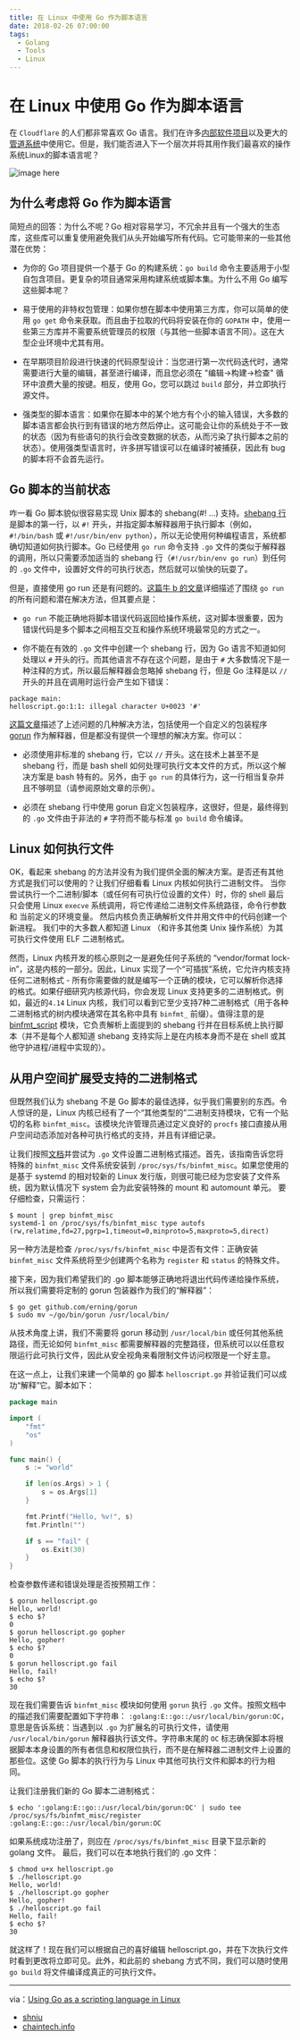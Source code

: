 ```yaml
---
title: 在 Linux 中使用 Go 作为脚本语言
date: 2018-02-26 07:00:00
tags:
  - Golang
  - Tools
  - Linux
---
```


# 在 Linux 中使用 Go 作为脚本语言

在 `Cloudflare` 的人们都非常喜欢 Go 语言。我们在许多[内部软件项目](https://blog.cloudflare.com/what-weve-been-doing-with-go/)以及更大的[管道系统](https://blog.cloudflare.com/meet-gatebot-a-bot-that-allows-us-to-sleep/)中使用它。但是，我们能否进入下一个层次并将其用作我们最喜欢的操作系统Linux的脚本语言呢？

![image here](https://github.com/shniu/resources/raw/master/images/gopher-tux-1.png)

## 为什么考虑将 Go 作为脚本语言

简短点的回答：为什么不呢？Go 相对容易学习，不冗余并且有一个强大的生态库，这些库可以重复使用避免我们从头开始编写所有代码。它可能带来的一些其他潜在优势：

* 为你的 Go 项目提供一个基于 Go 的构建系统：`go build` 命令主要适用于小型自包含项目。更复杂的项目通常采用构建系统或脚本集。为什么不用 Go 编写这些脚本呢？

* 易于使用的非特权包管理：如果你想在脚本中使用第三方库，你可以简单的使用 `go get` 命令来获取。而且由于拉取的代码将安装在你的 `GOPATH` 中，使用一些第三方库并不需要系统管理员的权限（与其他一些脚本语言不同）。这在大型企业环境中尤其有用。

* 在早期项目阶段进行快速的代码原型设计：当您进行第一次代码迭代时，通常需要进行大量的编辑，甚至进行编译，而且您必须在 "编辑->构建->检查" 循环中浪费大量的按键。相反，使用 Go，您可以跳过 `build` 部分，并立即执行源文件。

* 强类型的脚本语言：如果你在脚本中的某个地方有个小的输入错误，大多数的脚本语言都会执行到有错误的地方然后停止。这可能会让你的系统处于不一致的状态（因为有些语句的执行会改变数据的状态，从而污染了执行脚本之前的状态）。使用强类型语言时，许多拼写错误可以在编译时被捕获，因此有 bug 的脚本将不会首先运行。

## Go 脚本的当前状态

咋一看 Go 脚本貌似很容易实现 Unix 脚本的 shebang(#! ...) 支持。[shebang 行](https://en.wikipedia.org/wiki/Shebang_(Unix))是脚本的第一行，以 `#!` 开头，并指定脚本解释器用于执行脚本（例如，`#!/bin/bash` 或 `#!/usr/bin/env python`），所以无论使用何种编程语言，系统都确切知道如何执行脚本。Go 已经使用 `go run` 命令支持 `.go` 文件的类似于解释器的调用，所以只需要添加适当的 shebang 行（`#!/usr/bin/env go run`）到任何的 `.go` 文件中，设置好文件的可执行状态，然后就可以愉快的玩耍了。

但是，直接使用 go run 还是有问题的。[这篇牛 b 的文章](https://gist.github.com/posener/73ffd326d88483df6b1cb66e8ed1e0bd)详细描述了围绕 `go run` 的所有问题和潜在解决方法，但其要点是：

* `go run` 不能正确地将脚本错误代码返回给操作系统，这对脚本很重要，因为错误代码是多个脚本之间相互交互和操作系统环境最常见的方式之一。

* 你不能在有效的 `.go` 文件中创建一个 shebang 行，因为 Go 语言不知道如何处理以 `#` 开头的行。而其他语言不存在这个问题，是由于 `#` 大多数情况下是一种注释的方式，所以最后解释器会忽略掉 shebang 行，但是 Go 注释是以 `//` 开头的并且在调用时运行会产生如下错误：

```
package main:
helloscript.go:1:1: illegal character U+0023 '#'
```
[这篇文章](https://gist.github.com/posener/73ffd326d88483df6b1cb66e8ed1e0bd)描述了上述问题的几种解决方法，包括使用一个自定义的包装程序 [gorun](https://github.com/erning/gorun) 作为解释器，但是都没有提供一个理想的解决方案。你可以：

* 必须使用非标准的 shebang 行，它以 `//` 开头。这在技术上甚至不是 shebang 行，而是 bash shell 如何处理可执行文本文件的方式，所以这个解决方案是 bash 特有的。另外，由于 `go run` 的具体行为，这一行相当复杂并且不够明显（请参阅原始文章的示例）。

* 必须在 shebang 行中使用 gorun 自定义包装程序，这很好，但是，最终得到的 `.go` 文件由于非法的 `#` 字符而不能与标准 `go build` 命令编译。

## Linux 如何执行文件

OK，看起来 shebang 的方法并没有为我们提供全面的解决方案。是否还有其他方式是我们可以使用的？让我们仔细看看 Linux 内核如何执行二进制文件。 当你尝试执行一个二进制/脚本（或任何有可执行位设置的文件）时，你的 shell 最后只会使用 Linux `execve` 系统调用，将它传递给二进制文件系统路径，命令行参数和 当前定义的环境变量。 然后内核负责正确解析文件并用文件中的代码创建一个新进程。 我们中的大多数人都知道 Linux （和许多其他类 Unix 操作系统）为其可执行文件使用 ELF 二进制格式。

然而，Linux 内核开发的核心原则之一是避免任何子系统的 “vendor/format lock-in”，这是内核的一部分。因此，Linux 实现了一个“可插拔”系统，它允许内核支持任何二进制格式 - 所有你需要做的就是编写一个正确的模块，它可以解析你选择的格式。如果仔细研究内核源代码，你会发现 Linux 支持更多的二进制格式。例如，最近的`4.14` Linux 内核，我们可以看到它至少支持7种二进制格式（用于各种二进制格式的树内模块通常在其名称中具有 `binfmt_` 前缀）。值得注意的是 [binfmt_script](https://git.kernel.org/pub/scm/linux/kernel/git/stable/linux-stable.git/tree/fs/binfmt_script.c?h=linux-4.14.y) 模块，它负责解析上面提到的 shebang 行并在目标系统上执行脚本（并不是每个人都知道 shebang 支持实际上是在内核本身而不是在 shell 或其他守护进程/进程中实现的）。

## 从用户空间扩展受支持的二进制格式

但既然我们认为 shebang 不是 Go 脚本的最佳选择，似乎我们需要别的东西。令人惊讶的是，Linux 内核已经有了一个“其他类型的”二进制支持模块，它有一个贴切的名称 `binfmt_misc`。该模块允许管理员通过定义良好的 `procfs` 接口直接从用户空间动态添加对各种可执行格式的支持，并且有详细记录。

让我们按照[文档](https://www.kernel.org/doc/html/v4.14/admin-guide/binfmt-misc.html)并尝试为 `.go` 文件设置二进制格式描述。首先，该指南告诉您将特殊的 `binfmt_misc` 文件系统安装到 `/proc/sys/fs/binfmt_misc`。如果您使用的是基于 systemd 的相对较新的 Linux 发行版，则很可能已经为您安装了文件系统，因为默认情况下 system 会为此安装特殊的 mount 和 automount 单元。 要仔细检查，只需运行：

```shell
$ mount | grep binfmt_misc
systemd-1 on /proc/sys/fs/binfmt_misc type autofs (rw,relatime,fd=27,pgrp=1,timeout=0,minproto=5,maxproto=5,direct)
```

另一种方法是检查 `/proc/sys/fs/binfmt_misc` 中是否有文件：正确安装 `binfmt_misc` 文件系统将至少创建两个名称为 `register` 和 `status` 的特殊文件。

接下来，因为我们希望我们的 .go 脚本能够正确地将退出代码传递给操作系统，所以我们需要将定制的 gorun 包装器作为我们的“解释器”：

```shell
$ go get github.com/erning/gorun
$ sudo mv ~/go/bin/gorun /usr/local/bin/
```

从技术角度上讲，我们不需要将 gorun 移动到 `/usr/local/bin` 或任何其他系统路径，而无论如何 `binfmt_misc` 都需要解释器的完整路径，但系统可以以任意权限运行此可执行文件，因此从安全视角来看限制文件访问权限是一个好主意。

在这一点上，让我们来建一个简单的 go 脚本 `helloscript.go` 并验证我们可以成功“解释”它。脚本如下：

```go
package main

import (
	"fmt"
	"os"
)

func main() {
	s := "world"

	if len(os.Args) > 1 {
		s = os.Args[1]
	}

	fmt.Printf("Hello, %v!", s)
	fmt.Println("")

	if s == "fail" {
		os.Exit(30)
	}
}
```

检查参数传递和错误处理是否按预期工作：

```shell
$ gorun helloscript.go
Hello, world!
$ echo $?
0
$ gorun helloscript.go gopher
Hello, gopher!
$ echo $?
0
$ gorun helloscript.go fail
Hello, fail!
$ echo $?
30
```

现在我们需要告诉 `binfmt_misc` 模块如何使用 `gorun` 执行 `.go` 文件。按照文档中的描述我们需要配置如下字符串： `:golang:E::go::/usr/local/bin/gorun:OC`，意思是告诉系统：当遇到以 `.go` 为扩展名的可执行文件，请使用 `/usr/local/bin/gorun` 解释器执行该文件。字符串末尾的 `OC` 标志确保脚本将根据脚本本身设置的所有者信息和权限位执行，而不是在解释器二进制文件上设置的那些位。这使 Go 脚本的执行行为与 Linux 中其他可执行文件和脚本的行为相同。

让我们注册我们新的 Go 脚本二进制格式：

```shell
$ echo ':golang:E::go::/usr/local/bin/gorun:OC' | sudo tee /proc/sys/fs/binfmt_misc/register
:golang:E::go::/usr/local/bin/gorun:OC
```

如果系统成功注册了，则应在 `/proc/sys/fs/binfmt_misc` 目录下显示新的 golang 文件。 最后，我们可以在本地执行我们的 .go 文件：

```shell
$ chmod u+x helloscript.go
$ ./helloscript.go
Hello, world!
$ ./helloscript.go gopher
Hello, gopher!
$ ./helloscript.go fail
Hello, fail!
$ echo $?
30
```

就这样了！现在我们可以根据自己的喜好编辑 helloscript.go，并在下次执行文件时看到更改将立即可见。此外，和此前的 shebang 方式不同，我们可以随时使用 `go build` 将文件编译成真正的可执行文件。


---

via：[Using Go as a scripting language in Linux](https://blog.cloudflare.com/using-go-as-a-scripting-language-in-linux/)

- [shniu](https://github.com/shniu)
- [chaintech.info](https://digcredit.com/chaintechinfo)
